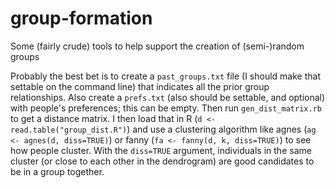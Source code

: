group-formation
===============

Some (fairly crude) tools to help support the creation of (semi-)random groups

Probably the best bet is to create a ```past_groups.txt``` file (I should make 
that settable on the command line) that indicates all the prior group relationships. 
Also create a ```prefs.txt``` (also should be settable, and optional) with people's 
preferences; this can be empty. Then run ```gen_dist_matrix.rb``` to get a distance matrix. 
I then load that in R (```d <- read.table("group_dist.R")```) and use a clustering algorithm 
like agnes (```ag <- agnes(d, diss=TRUE)```) or fanny (```fa <- fanny(d, k, diss=TRUE)```) 
to see how people cluster. With the ```diss=TRUE``` argument, individuals in the same
cluster (or close to each other in the dendrogram) are good candidates to be in a group together.

